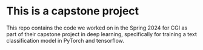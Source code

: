 # This is a capstone project

This repo contains the code we worked on in the Spring 2024 for CGI as part of their capstone project in deep learning, specifically for training a text classification model in PyTorch and tensorflow.
